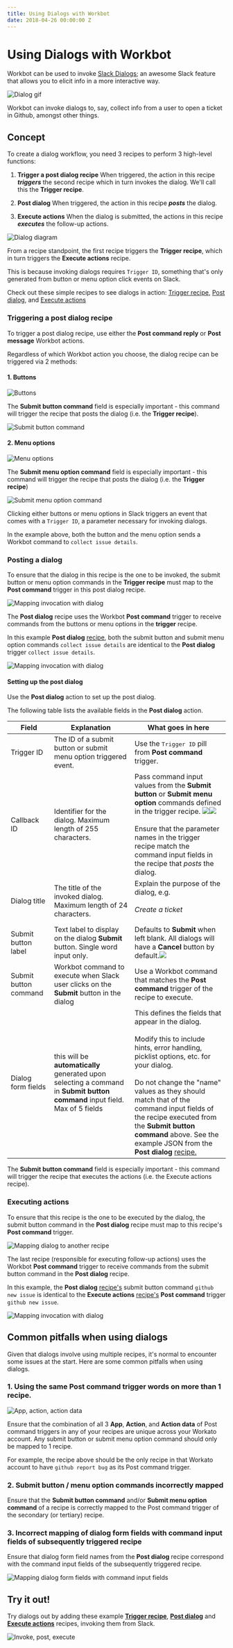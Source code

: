 ```yaml
---
title: Using Dialogs with Workbot
date: 2018-04-26 00:00:00 Z
---
```


# Using Dialogs with Workbot
Workbot can be used to invoke [Slack Dialogs](https://api.slack.com/dialogs); an awesome Slack feature that allows you to elicit info in a more interactive way.

![Dialog gif](/assets/images/workbot/workbot-dialogs/dialog-gif.gif)

Workbot can invoke dialogs to, say, collect info from a user to open a ticket in Github, amongst other things.

## Concept
To create a dialog workflow, you need 3 recipes to perform 3 high-level functions:
1. **Trigger a post dialog recipe**
When triggered, the action in this recipe ***triggers*** the second recipe which in turn invokes the dialog. We'll call this the **Trigger recipe**.

2. **Post dialog**
When triggered, the action in this recipe ***posts*** the dialog.

3. **Execute actions**
When the dialog is submitted, the actions in this recipe ***executes*** the follow-up actions.

![Dialog diagram](/assets/images/workbot/workbot-dialogs/anatomy-of-a-dialog.png)

From a recipe standpoint, the first recipe triggers the **Trigger recipe**, which in turn triggers the **Execute actions** recipe.

This is because invoking dialogs requires `Trigger ID`, something that's only generated from button or menu option click events on Slack.

Check out these simple recipes to see dialogs in action: [Trigger recipe](https://www.workato.com/recipes/673215-1-invoke-dialog#recipe), [Post dialog](https://www.workato.com/recipes/673218-2-configure-dialog#recipe), and [Execute actions](https://www.workato.com/recipes/673219-3-actions#recipe)

### Triggering a post dialog recipe

To trigger a post dialog recipe, use either the **Post command reply** or **Post message** Workbot actions.

Regardless of which Workbot action you choose, the dialog recipe can be triggered via 2 methods:

#### 1. Buttons

![Buttons](/assets/images/workbot/workbot-dialogs/invoke-with-buttons.png)

The **Submit button command** field is especially important - this command will trigger the recipe that posts the dialog (i.e. the **Trigger recipe**).

![Submit button command](/assets/images/workbot/workbot-dialogs/submit-button-command.png)

#### 2. Menu options

![Menu options](/assets/images/workbot/workbot-dialogs/invoke-with-menu-options.png)

The **Submit menu option command** field is especially important - this command will trigger the recipe that posts the dialog (i.e. the **Trigger recipe**)

![Submit menu option command](/assets/images/workbot/workbot-dialogs/submit-menu-option-command.png)

Clicking either buttons or menu options in Slack triggers an event that comes with a `Trigger ID`, a parameter necessary for invoking dialogs.

In the example above, both the button and the menu option sends a Workbot command to `collect issue details`.

### Posting a dialog
To ensure that the dialog in this recipe is the one to be invoked, the submit button or menu option commands in the **Trigger recipe** must map to the **Post command** trigger in this post dialog recipe.

![Mapping invocation with dialog](/assets/images/workbot/workbot-dialogs/mapping-invocation-to-dialog.png)

The **Post dialog** recipe uses the Workbot **Post command** trigger to receive commands from the buttons or menu options in the **trigger** recipe.

In this example **Post dialog** [recipe](https://www.workato.com/recipes/673218-2-configure-dialog#jobs), both the submit button and submit menu option commands `collect issue details` are identical to the **Post dialog** trigger `collect issue details`.

![Mapping invocation with dialog](/assets/images/workbot/workbot-dialogs/mapping-invocation-to-dialog-2.png)

#### Setting up the post dialog
Use the **Post dialog** action to set up the post dialog.

The following table lists the available fields in the **Post dialog** action.

<table class="unchanged rich-diff-level-one">
    <thead>
        <tr>
            <th>Field</th>
            <th>Explanation</th>
            <th>What goes in here</th>
        </tr>
    </thead>
    <tbody>
        <tr>
            <td>Trigger ID</td>
            <td>The ID of a submit button or submit menu option triggered event.
            </td>
            <td>Use the <kbd>Trigger ID</kbd> pill from <b>Post command</b> trigger.
        </tr>
        <tr>
            <td>Callback ID</td>
            <td>
              Identifier for the dialog. Maximum length of 255 characters.
            </td>
            <td>
            Pass command input values from the <b>Submit button</b> or <b>Submit menu option</b> commands defined in the trigger recipe. <img src="/assets/images/workbot/workbot-dialogs/button-command-input-values.png"></img><img src="/assets/images/workbot/workbot-dialogs/menu-option-command-input-values.png"></img> <br><br>Ensure that the parameter names in the trigger recipe match the command input fields in the recipe that <i>posts</i> the dialog.
            </td>
        </tr>
        <tr>
            <td>Dialog title</td>
            <td>The title of the invoked dialog. Maximum length of 24 characters.</td>
            <td>
              Explain the purpose of the dialog, e.g.<br><br> <i>Create a ticket</i><br><br>
        </tr>
        <tr>
            <td>Submit button label</td>
            <td>
              Text label to display on the dialog <b>Submit</b> button. Single word input only.
            </td>
            <td>Defaults to <b>Submit</b> when left blank. All dialogs will have a <b>Cancel</b> button by default.<img src="/assets/images/workbot/workbot-dialogs/default-dialog-submit-cancel.png"></img>
            </td>
        </tr>
        <tr>
            <td>Submit button command</td>
            <td>Workbot command to execute when Slack user clicks on the <b>Submit</b> button in the dialog
            </td>
            <td>Use a Workbot command that matches the <b>Post command</b> trigger of the recipe to execute.
            </td>
        </tr>
        <tr>
            <td>Dialog form fields</td>
            <td>
            this will be <b>automatically</b> generated upon selecting a command in <b>Submit button command</b> input field. Max of 5 fields</td>
            <td>
              This defines the fields that appear in the dialog. <br><br>Modify this to include hints, error handling, picklist options, etc. for your dialog.<br><br>Do not change the "name" values as they should match that of the command input fields of the recipe executed from the <b>Submit button command</b> above. See the example JSON from the <b>Post dialog</b> <a href='https://www.workato.com/recipes/673218-2-configure-dialog#recipe'> recipe.
            </td>
    </tbody>
</table>

The **Submit button command** field is especially important - this command will trigger the recipe that executes the actions (i.e. the Execute actions recipe).

### Executing actions

To ensure that this recipe is the one to be executed by the dialog, the submit button command in the **Post dialog** recipe must map to this recipe's **Post command** trigger.

![Mapping dialog to another recipe](/assets/images/workbot/workbot-dialogs/mapping-dialog-to-another-recipe.png)

The last recipe (responsible for executing follow-up actions) uses the Workbot **Post command** trigger to receive commands from the submit button command in the **Post dialog** recipe.

In this example, the **Post dialog** [recipe's](https://www.workato.com/recipes/673218-2-configure-dialog#recipe) submit button command `github new issue` is identical to the **Execute actions** [recipe's](https://www.workato.com/recipes/673219-3-actions#recipe) **Post command** trigger `github new issue`.

![Mapping invocation with dialog](/assets/images/workbot/workbot-dialogs/mapping-dialog-to-another-recipe-2.png)

## Common pitfalls when using dialogs
Given that dialogs involve using multiple recipes, it's normal to encounter some issues at the start. Here are some common pitfalls when using dialogs.

### 1. Using the same Post command trigger words on more than 1 recipe.

![App, action, action data](/assets/images/workbot/workbot-dialogs/app-action-actiondata.png)

Ensure that the combination of all 3 **App**, **Action**, and **Action data** of Post command triggers in any of your recipes are unique across your Workato account. Any submit button or submit menu option command should only be mapped to 1 recipe.

For example, the recipe above should be the only recipe in that Workato account to have `github report bug` as its Post command trigger.

### 2. Submit button / menu option commands incorrectly mapped
Ensure that the **Submit button command** and/or **Submit menu option command** of a recipe is correctly mapped to the Post command trigger of the secondary (or tertiary) recipe.

### 3. Incorrect mapping of dialog form fields with command input fields of subsequently triggered recipe
Ensure that dialog form field names from the **Post dialog** recipe correspond with the command input fields of the subsequently triggered recipe.

![Mapping dialog form fields with command input fields](/assets/images/workbot/workbot-dialogs/mapping-dialog-form-fields-to-command-input-fields.png)

## Try it out!
Try dialogs out by adding these example **[Trigger recipe](https://www.workato.com/recipes/673215-1-invoke-dialog#recipe)**, **[Post dialog](https://www.workato.com/recipes/673218-2-configure-dialog#recipe)** and **[Execute actions](https://www.workato.com/recipes/673219-3-actions#recipe)** recipes, invoking them from Slack.

![Invoke, post, execute](/assets/images/workbot/workbot-dialogs/invoke-post-execute.gif)
